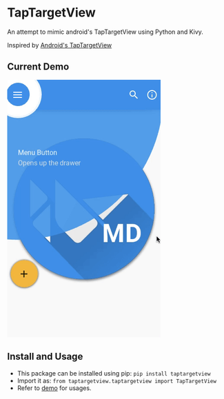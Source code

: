 # TapTargetView
An attempt to mimic android's TapTargetView using Python and Kivy.

Inspired by [Android's TapTargetView](https://github.com/KeepSafe/TapTargetView)

## Current Demo
![TapTargetView demo](demo/ttv_demo_2.gif)

## Install and Usage
* This package can be installed using pip: `pip install taptargetview`
* Import it as: `from taptargetview.taptargetview import TapTargetView`
* Refer to [demo](demo/ttv_demo.py) for usages.

